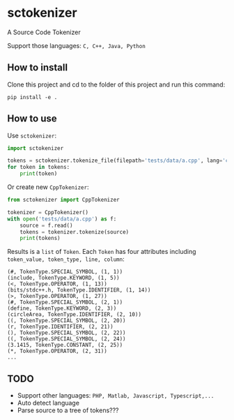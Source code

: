 # sctokenizer
A Source Code Tokenizer

Support those languages: ```C, C++, Java, Python```

## How to install
Clone this project and cd to the folder of this project and run this command:
```
pip install -e .
```

## How to use
Use ```sctokenizer```:
```python
import sctokenizer

tokens = sctokenizer.tokenize_file(filepath='tests/data/a.cpp', lang='cpp')
for token in tokens:
    print(token)
```

Or create new ```CppTokenizer```:
```python
from sctokenizer import CppTokenizer

tokenizer = CppTokenizer()
with open('tests/data/a.cpp') as f:
	source = f.read()
	tokens = tokenizer.tokenize(source)
	print(tokens)
```

Results is a ```list``` of ```Token```. Each ```Token``` has four attributes including ```token_value, token_type, line, column```:
```
(#, TokenType.SPECIAL_SYMBOL, (1, 1))
(include, TokenType.KEYWORD, (1, 5))
(<, TokenType.OPERATOR, (1, 13))
(bits/stdc++.h, TokenType.IDENTIFIER, (1, 14))
(>, TokenType.OPERATOR, (1, 27))
(#, TokenType.SPECIAL_SYMBOL, (2, 1))
(define, TokenType.KEYWORD, (2, 3))
(circleArea, TokenType.IDENTIFIER, (2, 10))
((, TokenType.SPECIAL_SYMBOL, (2, 20))
(r, TokenType.IDENTIFIER, (2, 21))
(), TokenType.SPECIAL_SYMBOL, (2, 22))
((, TokenType.SPECIAL_SYMBOL, (2, 24))
(3.1415, TokenType.CONSTANT, (2, 25))
(*, TokenType.OPERATOR, (2, 31))
...
```

## TODO
* Support other languages: ```PHP, Matlab, Javascript, Typescript,...```
* Auto detect language
* Parse source to a tree of tokens???
